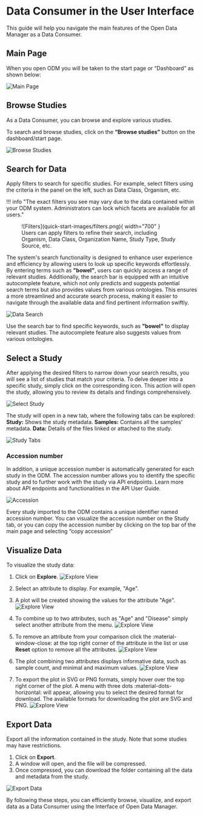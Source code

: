 # Data Consumer in the User Interface

This guide will help you navigate the main features of the Open Data Manager as a Data Consumer.

## Main Page

When you open ODM you will be taken to the start page or “Dashboard” as shown below:

![Main Page](quick-start-images/main-page.png)

## Browse Studies

As a Data Consumer, you can browse and explore various studies. 

To search and browse studies, click on the **“Browse studies”** button on the dashboard/start page.

![Browse Studies](quick-start-images/browse-studies.png)

## Search for Data

Apply filters to search for specific studies. For example, select filters using the criteria in the panel on the left, 
such as Data Class, Organism, etc.

!!! info "The exact filters you see may vary due to the data contained within your ODM system. Administrators can lock which facets are available for all users."

<figure markdown="span">
  ![Filters](quick-start-images/filters.png){ width="700" }
  <figcaption>Users can apply filters to refine their search, including Organism, Data Class, Organization Name, Study Type, Study Source, etc.</figcaption>
</figure>

The system's search functionality is designed to enhance user experience and efficiency by allowing users 
to look up specific keywords effortlessly. By entering terms such as **"bowel"**, users can quickly access a range 
of relevant studies. Additionally, the search bar is equipped with an intuitive autocomplete feature, 
which not only predicts and suggests potential search terms but also provides values from various ontologies. 
This ensures a more streamlined and accurate search process, making it easier to navigate through the available 
data and find pertinent information swiftly.

![Data Search](quick-start-images/search-data.png)

Use the search bar to find specific keywords, such as **"bowel"** to display relevant studies.
The autocomplete feature also suggests values from various ontologies.

## Select a Study

After applying the desired filters to narrow down your search results, you will see a list of studies 
that match your criteria. To delve deeper into a specific study, simply click on the corresponding icon. 
This action will open the study, allowing you to review its details and findings comprehensively.

![Select Study](quick-start-images/selet-study.png)

The study will open in a new tab, where the following tabs can be explored:
**Study:** Shows the study metadata.
**Samples:** Contains all the samples' metadata.
**Data:** Details of the files linked or attached to the study.

![Study Tabs](quick-start-images/study-tabs.png)

### Accession number

In addition, a unique accession number is automatically generated for each study in the ODM. 
The accession number allows you to identify the specific study and to further work with the study via API endpoints. 
Learn more about API endpoints and functionalities in the API User Guide.

![Accession](quick-start-images/accession.png)

Every study imported to the ODM contains a unique identifier named accession number. 
You can visualize the accession number on the Study tab, or you can copy the accession number 
by clicking on the top bar of the main page and selecting “copy accession”

## Visualize Data

To visualize the study data:

1. Click on **Explore**.
   ![Explore View](quick-start-images/explore-data.png)

2. Select an attribute to display. For example, "Age".
3. A plot will be created showing the values for the attribute "Age".
   ![Explore View](quick-start-images/explore-data-2.png)

4. To combine up to two attributes, such as "Age" and "Disease" simply select another attribute from the menu.
   ![Explore View](quick-start-images/explore-data-3.png)

5. To remove an attribute from your comparison click the :material-window-close: at the top right corner 
of the attribute in the list or use **Reset** option to remove all the attributes.
   ![Explore View](quick-start-images/explore-data-4.png)

6. The plot combining two attributes displays informative data, such as sample count, and minimal and maximum values.
   ![Explore View](quick-start-images/explore-data-4.png)

7. To export the plot in SVG or PNG formats, simply hover over the top right corner of the plot. A menu with three dots :material-dots-horizontal: will appear, allowing you to select the desired format for download. The available formats for downloading the plot are SVG and PNG.
   ![Explore View](quick-start-images/explore-data-export.png)

## Export Data

Export all the information contained in the study. Note that some studies may have restrictions.

1. Click on **Export**.
2. A window will open, and the file will be compressed.
3. Once compressed, you can download the folder containing all the data and metadata from the study.

![Export Data](quick-start-images/export-data.png)

By following these steps, you can efficiently browse, visualize, and export data as a Data Consumer using 
the Interface of Open Data Manager.
